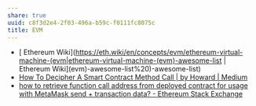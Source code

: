 ```yaml
---
share: true
uuid: c8f3d2e4-2f03-496a-b59c-f0111fc8075c
title: EVM
---
```

* [ Ethereum Wiki](https://eth.wiki/en/concepts/evm/ethereum-virtual-machine-(evm|ethereum-virtual-machine-(evm)-awesome-list | Ethereum Wiki](evm)-awesome-list%20)-awesome-list)
* [How To Decipher A Smart Contract Method Call | by Howard | Medium](https://medium.com/@hayeah/how-to-decipher-a-smart-contract-method-call-8ee980311603)
* [how to retrieve function call address from deployed contract for usage with MetaMask send + transaction data? - Ethereum Stack Exchange](https://ethereum.stackexchange.com/questions/19034/how-to-retrieve-function-call-address-from-deployed-contract-for-usage-with-meta)